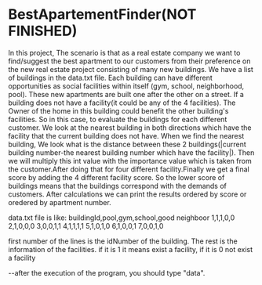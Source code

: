 # BestApartementFinder(NOT FINISHED)
In this project, The scenario is that as a real estate company we want to find/suggest the best apartment to our customers from their preference on the new real estate project consisting of many new buildings. We have a list of buildings in the data.txt file. Each building can have different opportunities as social facilities within itself (gym, school, neighborhood, pool). These new apartments are built one after the other on a street. If a building does not have a facility(it could be any of the 4 facilities). The Owner of the home in this building could benefit the other building's facilities. So in this case, to evaluate the buildings for each different customer. We look at the nearest building in both directions which have the facility that the current building does not have. When we find the nearest building, We look what is the distance between these 2 buildings(|current building number-the nearest building number which have the facility|). Then we will multiply this int value with the importance value which is taken from the customer.After doing that for four different facility.Finally we get a final score by adding the 4 different facility score. So the lower score of buildings means that the buildings correspond with the demands of customers. After calculations we can print the results ordered by score or oredered by apartment number.

data.txt file is like:
buildingId,pool,gym,school,good neighboor
1,1,1,0,0
2,1,0,0,0
3,0,0,1,1
4,1,1,1,1
5,1,0,1,0
6,1,0,0,1
7,0,0,1,0

first number of the lines is the idNumber of the building.
The rest is the information of the facilities.
if it is 1 it means exist a facility, if it is 0 not exist a facility

--after the execution of the program, you should type "data".


